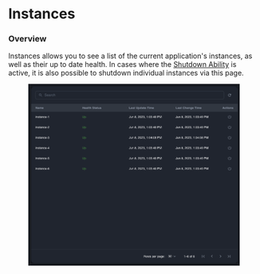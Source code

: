 # Instances

### Overview

Instances allows you to see a list of the current application's instances, as well as their up to date health. In cases where the [Shutdown Ability](../../abilities.md) is active, it is also possible to shutdown individual instances via this page.

<figure><img src="../../../.gitbook/assets/image (14).png" alt=""><figcaption></figcaption></figure>

